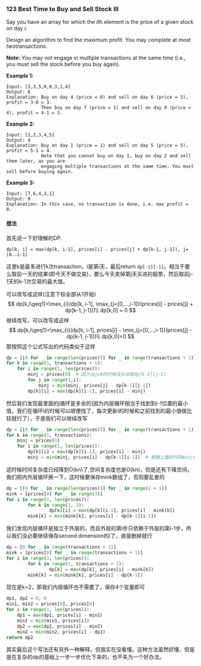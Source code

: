 ### 123 Best Time to Buy and Sell Stock III

Say you have an array for which the *i*th element is the price of a given stock on day *i*.

Design an algorithm to find the maximum profit. You may complete at most *two*transactions.

**Note:** You may not engage in multiple transactions at the same time (i.e., you must sell the stock before you buy again).

**Example 1:**

```
Input: [3,3,5,0,0,3,1,4]
Output: 6
Explanation: Buy on day 4 (price = 0) and sell on day 6 (price = 3), profit = 3-0 = 3.
             Then buy on day 7 (price = 1) and sell on day 8 (price = 4), profit = 4-1 = 3.
```

**Example 2:**

```
Input: [1,2,3,4,5]
Output: 4
Explanation: Buy on day 1 (price = 1) and sell on day 5 (price = 5), profit = 5-1 = 4.
             Note that you cannot buy on day 1, buy on day 2 and sell them later, as you are
             engaging multiple transactions at the same time. You must sell before buying again.
```

**Example 3:**

```
Input: [7,6,4,3,1]
Output: 0
Explanation: In this case, no transaction is done, i.e. max profit = 0.
```

#### 想法

首先说一下好理解的DP.

```
dp[k, i] = max(dp[k, i-1], prices[i] - prices[j] + dp[k-1, j-1]), j=[0..i-1]
```

这里k是最多进行k次transaction，i是第i天，最后return `dp[-1][-1]`。相当于要么取前一天的结果(即今天不做交易)，要么今天卖掉第j天买进的股票，然后取前j-1天的k-1次交易的最大值。

可以改写成这样(注意下标全部从1开始)
$$
dp[k,i\geq1]=\max_{i}(dp[k, i-1], \max_{j=[0,...,i-1]}(prices[i] - prices[j] + dp[k-1, j-1]))\\
dp[k,0] = 0
$$
继续改写，可以改写成这样
$$
dp[k,i\geq1]=\max_{i}(dp[k, i-1], prices[i] - \min_{j=[0,...,i-1]}(prices[j] - dp[k-1, j-1]))\\
dp[k,0]=0
$$
那按照这个公式写出的代码类似于这样

```python
dp = [[0 for _ in range(len(prices))] for _ in range(transactions + 1)]
for k in range(1, transactions + 1):
  	for i in range(1, len(prices)):
      	minj = prices[0]  # 因为当j=0的时候没办法取dp[k-1][j-1]
      	for j in range(1,i):
          	minj = min(minj, prices[j] - dp[k-1][j-1])
        dp[k][i] = max(dp[k][i-1], prices[i] - minj)
```

然后我们发现最里面的j循环是多余的(因为内层循环相当于找到到i-1位置的最小值，我们在循环i的时候可以顺便找了，每次更新i的时候和之前找到的最小值做比较就行了），于是我们可以继续改写

```python
dp = [[0 for _ in range(len(prices))] for _ in range(transactions + 1)]
for k in range(1, transactions):
  	minj = prices[0]
  	for i in range(1, len(prices)):
        dp[k][i] = max(dp[k][i-1], prices[i] - minj)
        minj = min(minj, prices[i] - dp[k-1][i-1])  # 根据上面的代码minj应该对应到i-1的最小值，那我们先算dp[k][i]再更新minj，不过试了一下这条的顺序好像不影响
```

这时候时间复杂度已经降到O(kn)了,空间复杂度也是O(kn)，但是还有下降空间，我们把内外层循环换一下，这时候要保存mink数组了，否则要乱套的

```python
dp = [[0 for _ in range(len(prices))] for _ in range(2 + 1)]
mink = [prices[0] for _ in range(3)]
for i in range(1, len(prices)):
		for k in range(1, 3):
				dp[k][i] = max(dp[k][i-1], prices[i] - mink[k])
        mink[k] = min(mink[k], prices[i] - dp[k-1][i-1])
```

我们发现内层循环是独立于外层的，而且外层的第i步只依赖于外层的第i-1步，所以我们没必要继续保存second dimension的i了，直接删掉就行

```python
dp = [0 for _ in range(transactions + 1)]
mink = [prices[0] for _ in range(transactions + 1)]
for i in range(1, len(prices)):
		for k in range(1, transactions + 1):
				dp[k] = max(dp[k], prices[i] - mink[k])
        mink[k] = min(mink[k], prices[i] - dp[k-1])
```

现在是k=2，那我们内层循环也不需要了，保存4个变量即可

```python
dp1, dp2 = 0, 0
min1, min2 = prices[0], prices[0]
for i in range(1, len(prices)):
  	dp1 = max(dp1, prices[i] - min1)
    min1 = min(min1, prices[i])
    dp2 = max(dp2, prices[i] - min2)
    min2 = min(min2, prices[i] - dp1)
return dp2
```

其实最后这个写法还有另外一种解释，但我实在没看懂。这种方法虽然好懂，但是是在复杂的dp的基础上一步一步优化下来的，也不失为一个好办法。